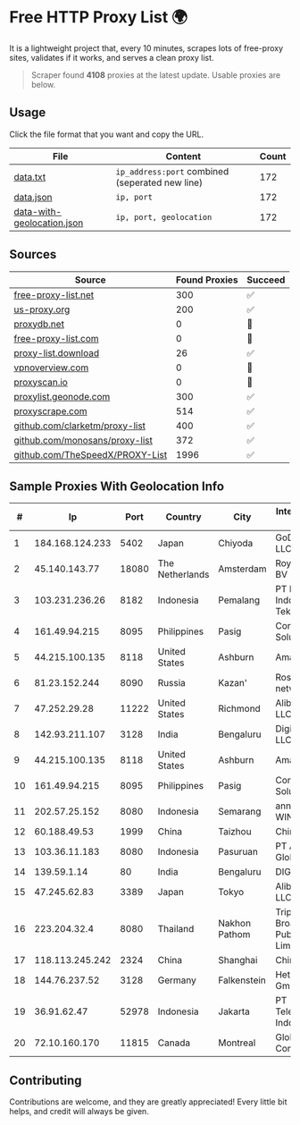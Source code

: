 
# Free HTTP Proxy List 🌍

It is a lightweight project that, every 10 minutes, scrapes lots of free-proxy sites, validates if it works, and serves a clean proxy list.


> Scraper found **4108** proxies at the latest update. Usable proxies are below.

## Usage

Click the file format that you want and copy the URL.


|File|Content|Count|
|----|-------|-----|
|[data.txt](https://raw.githubusercontent.com/themiralay/Proxy-List-World/master/data.txt)|`ip_address:port` combined (seperated new line)|172|
|[data.json](https://raw.githubusercontent.com/themiralay/Proxy-List-World/master/data.json)|`ip, port`|172|
|[data-with-geolocation.json](https://raw.githubusercontent.com/themiralay/Proxy-List-World/master/data-with-geolocation.json)|`ip, port, geolocation`|172|

## Sources

|Source|Found Proxies|Succeed|
|------|-------------|-------|
|[free-proxy-list.net](https://free-proxy-list.net)|300|✅|
|[us-proxy.org](https://www.us-proxy.org)|200|✅|
|[proxydb.net](http://proxydb.net)|0|🚫|
|[free-proxy-list.com](https://free-proxy-list.com/?page=&port=&type%5B%5D=http&type%5B%5D=https&up_time=0&search=Search)|0|🚫|
|[proxy-list.download](https://www.proxy-list.download/HTTP)|26|✅|
|[vpnoverview.com](https://vpnoverview.com/privacy/anonymous-browsing/free-proxy-servers)|0|🚫|
|[proxyscan.io](https://www.proxyscan.io)|0|🚫|
|[proxylist.geonode.com](https://proxylist.geonode.com/api/proxy-list?limit=300&page=1&sort_by=lastChecked&sort_type=desc&protocols=http,https)|300|✅|
|[proxyscrape.com](https://api.proxyscrape.com/v2/?request=displayproxies&protocol=http&timeout=10000&country=all&ssl=all&anonymity=all)|514|✅|
|[github.com/clarketm/proxy-list](https://raw.githubusercontent.com/clarketm/proxy-list/master/proxy-list-raw.txt)|400|✅|
|[github.com/monosans/proxy-list](https://raw.githubusercontent.com/monosans/proxy-list/main/proxies/http.txt)|372|✅|
|[github.com/TheSpeedX/PROXY-List](https://raw.githubusercontent.com/TheSpeedX/PROXY-List/master/http.txt)|1996|✅|


## Sample Proxies With Geolocation Info

|#|Ip|Port|Country|City|Internet Service Provider|
|-|--|----|-------|----|-------------------------|
|1|184.168.124.233|5402|Japan|Chiyoda|GoDaddy.com, LLC|
|2|45.140.143.77|18080|The Netherlands|Amsterdam|RoyaleHosting BV|
|3|103.231.236.26|8182|Indonesia|Pemalang|PT Level Indodata Teknologi|
|4|161.49.94.215|8095|Philippines|Pasig|Converge ICT Solution Inc|
|5|44.215.100.135|8118|United States|Ashburn|Amazon.com|
|6|81.23.152.244|8090|Russia|Kazan'|Rostelecom networks|
|7|47.252.29.28|11222|United States|Richmond|Alibaba Cloud LLC|
|8|142.93.211.107|3128|India|Bengaluru|DigitalOcean, LLC|
|9|44.215.100.135|8118|United States|Ashburn|Amazon.com|
|10|161.49.94.215|8095|Philippines|Pasig|Converge ICT Solution Inc|
|11|202.57.25.152|8080|Indonesia|Semarang|announced of WINET|
|12|60.188.49.53|1999|China|Taizhou|Chinanet|
|13|103.36.11.183|8080|Indonesia|Pasuruan|PT Awinet Global Mandiri|
|14|139.59.1.14|80|India|Bengaluru|DIGITALOCEAN|
|15|47.245.62.83|3389|Japan|Tokyo|Alibaba Cloud LLC|
|16|223.204.32.4|8080|Thailand|Nakhon Pathom|Triple T Broadband Public Company Limited|
|17|118.113.245.242|2324|China|Shanghai|Chinanet|
|18|144.76.237.52|3128|Germany|Falkenstein|Hetzner Online GmbH|
|19|36.91.62.47|52978|Indonesia|Jakarta|PT Telekomunikasi Indonesia|
|20|72.10.160.170|11815|Canada|Montreal|GloboTech Communications|



## Contributing

Contributions are welcome, and they are greatly appreciated! Every
little bit helps, and credit will always be given.

